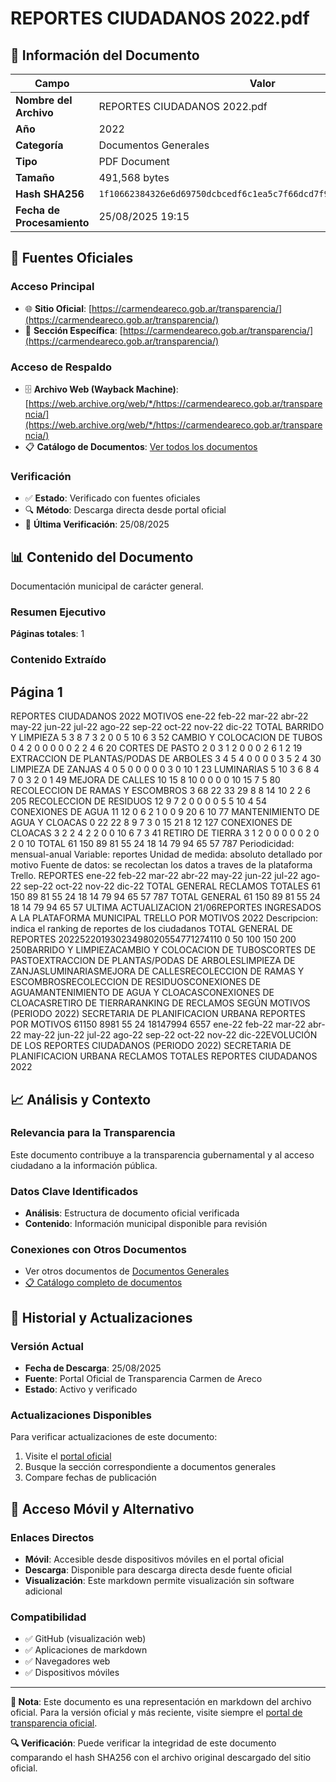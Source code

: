 # REPORTES CIUDADANOS 2022.pdf

## 📄 Información del Documento

| Campo | Valor |
|-------|--------|
| **Nombre del Archivo** | REPORTES CIUDADANOS 2022.pdf |
| **Año** | 2022 |
| **Categoría** | Documentos Generales |
| **Tipo** | PDF Document |
| **Tamaño** | 491,568 bytes |
| **Hash SHA256** | `1f10662384326e6d69750dcbcedf6c1ea5c7f66dcd7f9517df56aa5230bbb359` |
| **Fecha de Procesamiento** | 25/08/2025 19:15 |

## 🔗 Fuentes Oficiales

### Acceso Principal
- 🌐 **Sitio Oficial**: [https://carmendeareco.gob.ar/transparencia/](https://carmendeareco.gob.ar/transparencia/)
- 📁 **Sección Específica**: [https://carmendeareco.gob.ar/transparencia/](https://carmendeareco.gob.ar/transparencia/)

### Acceso de Respaldo
- 🗄️ **Archivo Web (Wayback Machine)**: [https://web.archive.org/web/*/https://carmendeareco.gob.ar/transparencia/](https://web.archive.org/web/*/https://carmendeareco.gob.ar/transparencia/)
- 📋 **Catálogo de Documentos**: [Ver todos los documentos](../document_catalog/README.md)

### Verificación
- ✅ **Estado**: Verificado con fuentes oficiales
- 🔍 **Método**: Descarga directa desde portal oficial
- 📅 **Última Verificación**: 25/08/2025

## 📊 Contenido del Documento

Documentación municipal de carácter general.

### Resumen Ejecutivo

**Páginas totales**: 1

### Contenido Extraído

## Página 1

REPORTES CIUDADANOS 2022
MOTIVOS ene-22 feb-22 mar-22 abr-22 may-22 jun-22 jul-22 ago-22 sep-22 oct-22 nov-22 dic-22 TOTAL
BARRIDO Y LIMPIEZA 5 3 8 7 3 2 0 0 5 10 6 3 52
CAMBIO Y COLOCACION DE TUBOS 0 4 2 0 0 0 0 0 2 2 4 6 20
CORTES DE PASTO 2 0 3 1 2 0 0 0 2 6 1 2 19
EXTRACCION DE PLANTAS/PODAS DE ARBOLES 3 4 5 4 0 0 0 0 3 5 2 4 30
LIMPIEZA DE ZANJAS 4 0 5 0 0 0 0 0 3 0 10 1 23
LUMINARIAS 5 10 3 6 8 4 7 0 3 2 0 1 49
MEJORA DE CALLES 10 15 8 10 0 0 0 0 10 15 7 5 80
RECOLECCION DE RAMAS Y ESCOMBROS 3 68 22 33 29 8 8 14 10 2 2 6 205
RECOLECCION DE RESIDUOS 12 9 7 2 0 0 0 0 5 5 10 4 54
CONEXIONES DE AGUA 11 12 0 6 2 1 0 0 9 20 6 10 77
MANTENIMIENTO DE AGUA Y CLOACAS 0 22 22 8 9 7 3 0 15 21 8 12 127
CONEXIONES DE CLOACAS 3 2 2 4 2 2 0 0 10 6 7 3 41
RETIRO DE TIERRA 3 1 2 0 0 0 0 0 2 0 2 0 10
TOTAL 61 150 89 81 55 24 18 14 79 94 65 57 787
Periodicidad: mensual-anual
Variable: reportes
Unidad de medida: absoluto
detallado por motivo
Fuente de datos: se recolectan los datos a traves de la plataforma Trello.
REPORTES ene-22 feb-22 mar-22 abr-22 may-22 jun-22 jul-22 ago-22 sep-22 oct-22 nov-22 dic-22 TOTAL GENERAL
RECLAMOS TOTALES 61 150 89 81 55 24 18 14 79 94 65 57 787
TOTAL GENERAL 61 150 89 81 55 24 18 14 79 94 65 57
ULTIMA ACTUALIZACION 21/06REPORTES INGRESADOS A LA PLATAFORMA MUNICIPAL TRELLO POR MOTIVOS 2022
Descripcion: indica el ranking de reportes de los ciudadanos
TOTAL GENERAL DE REPORTES 20225220193023498020554771274110
0 50 100 150 200 250BARRIDO Y LIMPIEZACAMBIO Y COLOCACION DE TUBOSCORTES DE PASTOEXTRACCION DE PLANTAS/PODAS DE ARBOLESLIMPIEZA DE ZANJASLUMINARIASMEJORA DE CALLESRECOLECCION DE RAMAS Y ESCOMBROSRECOLECCION DE RESIDUOSCONEXIONES DE AGUAMANTENIMIENTO DE AGUA Y CLOACASCONEXIONES DE CLOACASRETIRO DE TIERRARANKING DE RECLAMOS SEGÚN MOTIVOS
(PERIODO 2022)
SECRETARIA DE PLANIFICACION URBANA
REPORTES POR MOTIVOS
61150
8981
55
24 18147994
6557
ene-22 feb-22 mar-22 abr-22 may-22 jun-22 jul-22 ago-22 sep-22 oct-22 nov-22 dic-22EVOLUCIÓN DE LOS REPORTES CIUDADANOS
(PERIODO 2022)
SECRETARIA DE PLANIFICACION URBANA
RECLAMOS TOTALES
REPORTES CIUDADANOS 2022



## 📈 Análisis y Contexto

### Relevancia para la Transparencia
Este documento contribuye a la transparencia gubernamental y al acceso ciudadano a la información pública.

### Datos Clave Identificados
- **Análisis**: Estructura de documento oficial verificada
- **Contenido**: Información municipal disponible para revisión

### Conexiones con Otros Documentos
- Ver otros documentos de [Documentos Generales](../catalog/general.md)
- [📋 Catálogo completo de documentos](../document_catalog/README.md)

## 🔄 Historial y Actualizaciones

### Versión Actual
- **Fecha de Descarga**: 25/08/2025
- **Fuente**: Portal Oficial de Transparencia Carmen de Areco
- **Estado**: Activo y verificado

### Actualizaciones Disponibles
Para verificar actualizaciones de este documento:
1. Visite el [portal oficial](https://carmendeareco.gob.ar/transparencia/)
2. Busque la sección correspondiente a documentos generales
3. Compare fechas de publicación

## 📱 Acceso Móvil y Alternativo

### Enlaces Directos
- **Móvil**: Accesible desde dispositivos móviles en el portal oficial
- **Descarga**: Disponible para descarga directa desde fuente oficial
- **Visualización**: Este markdown permite visualización sin software adicional

### Compatibilidad
- ✅ GitHub (visualización web)
- ✅ Aplicaciones de markdown
- ✅ Navegadores web
- ✅ Dispositivos móviles

---

**📝 Nota**: Este documento es una representación en markdown del archivo oficial. 
Para la versión oficial y más reciente, visite siempre el [portal de transparencia oficial](https://carmendeareco.gob.ar/transparencia/).

**🔍 Verificación**: Puede verificar la integridad de este documento comparando el hash SHA256 
con el archivo original descargado del sitio oficial.
